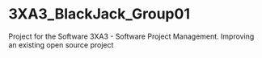 # 3XA3_BlackJack_Group01
Project for the Software 3XA3 - Software Project Management. Improving an existing open source project
